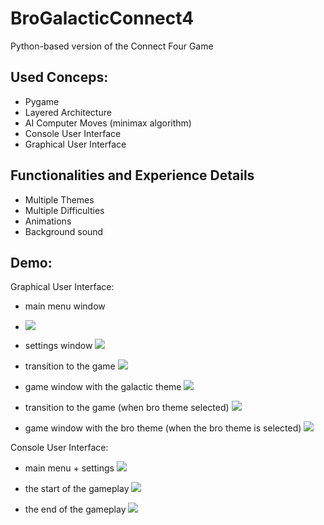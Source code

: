 # BroGalacticConnect4
Python-based version of the Connect Four Game

## Used Conceps:
  - Pygame
  - Layered Architecture
  - AI Computer Moves (minimax algorithm)
  - Console User Interface
  - Graphical User Interface
  
 ## Functionalities and Experience Details
  
  - Multiple Themes
  - Multiple Difficulties
  - Animations
  - Background sound
  
 ## Demo:
  Graphical User Interface:
  
  - main menu window
  - ![](presentation_images/menu.png)
  
  - settings window
![](presentation_images/settings.png)

  - transition to the game
![](presentation_images/transition%20galactic%20mode.png)
  
  - game window with the galactic theme
![](presentation_images/galactic%20theme.png)

  - transition to the game (when bro theme selected)
![](presentation_images/transition%20bro%20mode.png)

  - game window with the bro theme (when the bro theme is selected)
![](presentation_images/bro%20mode%20theme.png)

  Console User Interface:
  
  - main menu + settings
![](presentation_images/console%20settings.png)

  - the start of the gameplay
![](presentation_images/console%20game1.png)

  - the end of the gameplay
![](presentation_images/console%20game2.png)
  
 
